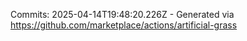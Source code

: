 Commits: 2025-04-14T19:48:20.226Z - Generated via https://github.com/marketplace/actions/artificial-grass
<br>
